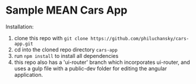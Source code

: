 # Sample MEAN Cars App

Installation:

1. clone this repo with `git clone https://github.com/philuchansky/cars-app.git`
2. cd into the cloned repo directory `cars-app`
3. run `npm install` to install all dependencies
4. this repo also has a 'ui-router' branch which incorporates ui-router, and uses a gulp file with a public-dev folder for editing the angular application.

